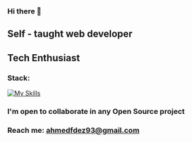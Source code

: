 ### Hi there 👋
## Self - taught web developer
## Tech Enthusiast
### Stack: 
[![My Skills](https://skillicons.dev/icons?i=html,css,js,react,php,mysql)](https://skillicons.dev)

### I'm open to collaborate in any Open Source project

### Reach me: ahmedfdez93@gmail.com

<!--
**Krypter93/Krypter93** is a ✨ _special_ ✨ repository because its `README.md` (this file) appears on your GitHub profile.

Here are some ideas to get you started:

- 🔭 I’m currently working on ...
- 🌱 I’m currently learning ...
- 👯 I’m looking to collaborate on ...
- 🤔 I’m looking for help with ...
- 💬 Ask me about ...
- 📫 How to reach me: ...
- 😄 Pronouns: ...
- ⚡ Fun fact: ...
-->
